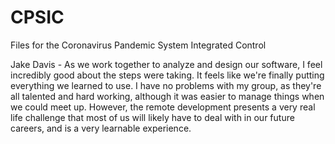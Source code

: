 # CPSIC
Files for the Coronavirus Pandemic System Integrated Control

Jake Davis - As we work together to analyze and design our software, I feel incredibly good about the steps were taking. It feels like we're finally putting everything we learned to use. I have no problems with my group, as they're all talented and hard working, although it was easier to manage things when we could meet up. However, the remote development presents a very real life challenge that most of us will likely have to deal with in our future careers, and is a very learnable experience.
